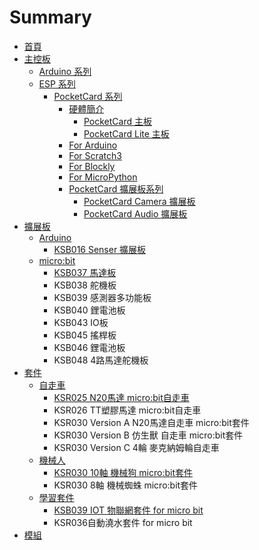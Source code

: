 # Summary

* [首頁](README.md)
* [主控板](MCU/README.md)
    * [Arduino 系列](MCU/arduino.md)
    * [ESP 系列](MCU/esp.md)
        * [PocketCard 系列](MCU/ESP/PocketCard/PocketCard_home.md)
            * [硬體簡介](MCU/ESP/PocketCard/PocketCard_Introduction.md)
            	* [PocketCard 主板](MCU/ESP/PocketCard/PocketCard_V2.md)
            	* [PocketCard Lite 主板](MCU/ESP/PocketCard/PocketCard_Lite.md)
            * [For Arduino](MCU/ESP/PocketCard/PocketCard_Arduino.md)
            * [For Scratch3](MCU/ESP/PocketCard/PocketCard_Scratch3.md)
            * [For Blockly](MCU/ESP/PocketCard/PocketCard_Blockly.md)
            * [For MicroPython](MCU/ESP/PocketCard/PocketCard_MicroPython.md)
            * [PocketCard 擴展板系列](MCU/ESP/PocketCard/PocketCard_Extension.md)
              * [PocketCard Camera 擴展板](MCU/ESP/PocketCard/PocketCard_Camera.md)
              * [PocketCard Audio 擴展板](MCU/ESP/PocketCard/PocketCard_Audio.md)
* [擴展板](KSB/README.md)
    * [Arduino](KSB/Arduino.md)
        * [KSB016 Senser 擴展板](KSB/Arduino/KSB016.md)
    * [micro:bit](KSB/microbit.md)
        * [KSB037 馬達板](KSB/mcirobit/KSB037.md)
        * KSB038 舵機板
        * KSB039 感測器多功能板
        * KSB040 鋰電池板
        * KSB043 IO板
        * KSB045 搖桿板
        * KSB046 鋰電池板
        * KSB048 4路馬達舵機板
* [套件](KSR/README.md)
    * [自走車](KSR/Car.md)
        * [KSR025 N20馬達 micro:bit自走車](KSR/Car/KSR025.md)
        * KSR026 TT塑膠馬達 micro:bit自走車
        * KSR030 Version A N20馬達自走車  micro:bit套件
        * KSR030 Version B 仿生獸 自走車  micro:bit套件
        * KSR030 Version C 4輪 麥克納姆輪自走車
    * [機械人](KSR/Robot.md)
        * [KSR030  10軸 機械狗 micro:bit套件](KSR/Robot/KSR030_Dog.md)
        * KSR030  8軸 機械蜘蛛 micro:bit套件
    * [學習套件](KSR/Startkit.md)
        * [KSB039 IOT 物聯網套件 for micro bit](KSR/Startkit/KSB039_IOT.md)
        * KSR036自動澆水套件 for micro bit
* [模組](KSM/README.md)

